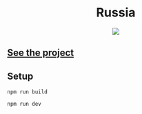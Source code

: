 <h1 align="center">Russia</h1>
<p align="center">
  <img src="https://img.shields.io/badge/made%20by-opv1-blue.svg">
</p>

## [See the project](https://opv1.github.io/russia-layout)

## Setup

```
npm run build
```

```
npm run dev
```
